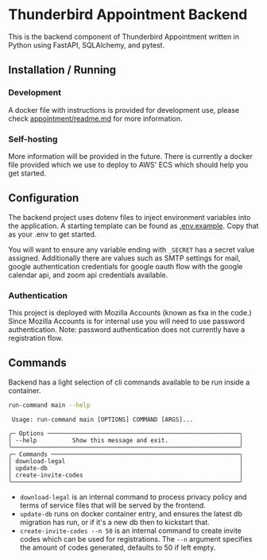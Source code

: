 # Thunderbird Appointment Backend

This is the backend component of Thunderbird Appointment written in Python using FastAPI, SQLAlchemy, and pytest. 

## Installation / Running

### Development

A docker file with instructions is provided for development use, please check [appointment/readme.md](../README.md) for more information.

### Self-hosting

More information will be provided in the future. There is currently a docker file provided which we use to deploy to AWS' ECS which should help you get started.

## Configuration

The backend project uses dotenv files to inject environment variables into the application. A starting template can be found as [.env.example](.env.example). Copy that as your .env to get started.

You will want to ensure any variable ending with `_SECRET` has a secret value assigned. Additionally there are values such as SMTP settings for mail, google authentication credentials for google oauth flow with the google calendar api, and zoom api credentials available.

### Authentication

This project is deployed with Mozilla Accounts (known as fxa in the code.) Since Mozilla Accounts is for internal use you will need to use password authentication. Note: password authentication does not currently have a registration flow. 

## Commands

Backend has a light selection of cli commands available to be run inside a container.

```bash
run-command main --help
```

```plain
 Usage: run-command main [OPTIONS] COMMAND [ARGS]...

╭─ Options ──────────────────────────────────────────────────────╮
│ --help          Show this message and exit.                    │
╰────────────────────────────────────────────────────────────────╯
╭─ Commands ─────────────────────────────────────────────────────╮
│ download-legal                                                 │
│ update-db                                                      │
│ create-invite-codes                                            │
╰────────────────────────────────────────────────────────────────╯
```

* `download-legal` is an internal command to process privacy policy and terms of service files that will be served by the frontend.
* `update-db` runs on docker container entry, and ensures the latest db migration has run, or if it's a new db then to kickstart that.
* `create-invite-codes --n 50` is an internal command to create invite codes which can be used for registrations. The `--n` argument specifies the amount of codes generated, defaults to 50 if left empty.

